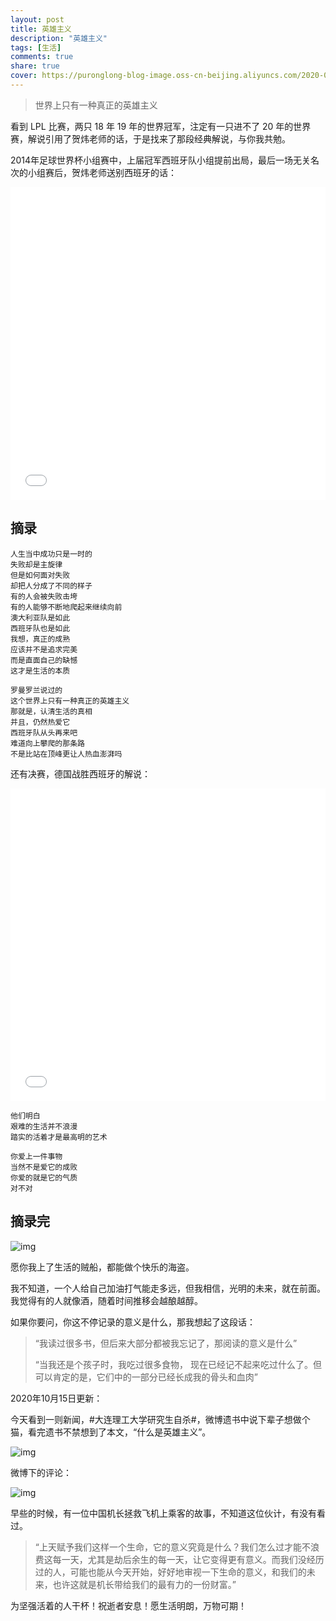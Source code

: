 ```yaml
---
layout: post
title: 英雄主义
description: "英雄主义"
tags: [生活]
comments: true
share: true
cover: https://puronglong-blog-image.oss-cn-beijing.aliyuncs.com/2020-08-30-16.jpg
---
```


> 世界上只有一种真正的英雄主义

<!-- more -->

看到 LPL 比赛，两只 18 年 19 年的世界冠军，注定有一只进不了 20 年的世界赛，解说引用了贺炜老师的话，于是找来了那段经典解说，与你我共勉。

2014年足球世界杯小组赛中，上届冠军西班牙队小组提前出局，最后一场无关名次的小组赛后，贺炜老师送别西班牙的话：

<iframe src="////player.bilibili.com/player.html?aid=13208664&bvid=BV1yx411n7Ax&cid=21660905&page=1&high_quality=1&danmaku=0" scrolling="no" border="0" frameborder="no" framespacing="0" allowfullscreen="true" width="100%" height="500"></iframe>

## 摘录

```
人生当中成功只是一时的
失败却是主旋律
但是如何面对失败
却把人分成了不同的样子
有的人会被失败击垮
有的人能够不断地爬起来继续向前
澳大利亚队是如此
西班牙队也是如此
我想，真正的成熟
应该并不是追求完美
而是直面自己的缺憾
这才是生活的本质

罗曼罗兰说过的
这个世界上只有一种真正的英雄主义
那就是，认清生活的真相
并且，仍然热爱它
西班牙队从头再来吧
难道向上攀爬的那条路
不是比站在顶峰更让人热血澎湃吗
```

还有决赛，德国战胜西班牙的解说：

<iframe src="//player.bilibili.com/player.html?aid=24207010&bvid=BV1DW411P7w7&cid=40580722&page=1&high_quality=1&danmaku=0" scrolling="no" border="0" frameborder="no" framespacing="0" allowfullscreen="true" width="100%" height="500"></iframe>

```
他们明白
艰难的生活并不浪漫
踏实的活着才是最高明的艺术
```

```
你爱上一件事物
当然不是爱它的成败
你爱的就是它的气质
对不对
```

## 摘录完

![img](https://puronglong-blog-image.oss-cn-beijing.aliyuncs.com/20200928104639.png)

愿你我上了生活的贼船，都能做个快乐的海盗。

我不知道，一个人给自己加油打气能走多远，但我相信，光明的未来，就在前面。我觉得有的人就像酒，随着时间推移会越酿越醇。

如果你要问，你这不停记录的意义是什么，那我想起了这段话：

> “我读过很多书，但后来大部分都被我忘记了，那阅读的意义是什么”
> 
> “当我还是个孩子时，我吃过很多食物，
> 现在已经记不起来吃过什么了。但可以肯定的是，它们中的一部分已经长成我的骨头和血肉”

2020年10月15日更新：

今天看到一则新闻，#大连理工大学研究生自杀#，微博遗书中说下辈子想做个猫，看完遗书不禁想到了本文，“什么是英雄主义”。

![img](https://puronglong-blog-image.oss-cn-beijing.aliyuncs.com/20201020094744.png)

微博下的评论：

![img](https://puronglong-blog-image.oss-cn-beijing.aliyuncs.com/20201020094917.png)

早些的时候，有一位中国机长拯救飞机上乘客的故事，不知道这位伙计，有没有看过。

> “上天赋予我们这样一个生命，它的意义究竟是什么？我们怎么过才能不浪费这每一天，尤其是劫后余生的每一天，让它变得更有意义。而我们没经历过的人，可能也能从今天开始，好好地审视一下生命的意义，和我们的未来，也许这就是机长带给我们的最有力的一份财富。”

为坚强活着的人干杯！祝逝者安息！愿生活明朗，万物可期！
